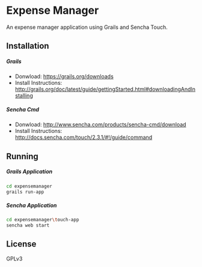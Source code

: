 Expense Manager
==============

An expense manager application using Grails and Sencha Touch.

Installation
--------------
##### Grails
* Donwload: https://grails.org/downloads
* Install Instructions: http://grails.org/doc/latest/guide/gettingStarted.html#downloadingAndInstalling

##### Sencha Cmd
* Donwload: http://www.sencha.com/products/sencha-cmd/download
* Install Instructions: http://docs.sencha.com/touch/2.3.1/#!/guide/command

Running
--------------

##### Grails Application
```sh
cd expensemanager
grails run-app
```

##### Sencha Application
```sh
cd expensemanager\touch-app
sencha web start
```

License
----

GPLv3
